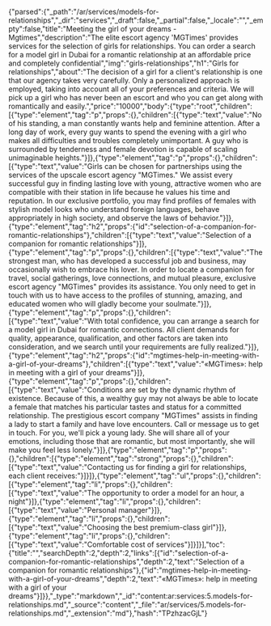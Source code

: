 {"parsed":{"_path":"/ar/services/models-for-relationships","_dir":"services","_draft":false,"_partial":false,"_locale":"","_empty":false,"title":"Meeting the girl of your dreams - Mgtimes","description":"The elite escort agency 'MGTimes' provides services for the selection of girls for relationships. You can order a search for a model girl in Dubai for a romantic relationship at an affordable price and completely confidential","img":"girls-relationships","h1":"Girls for relationships","about":"The decision of a girl for a client's relationship is one that our agency takes very carefully. Only a personalized approach is employed, taking into account all of your preferences and criteria. We will pick up a girl who has never been an escort and who you can get along with romantically and easily.","price":"10000","body":{"type":"root","children":[{"type":"element","tag":"p","props":{},"children":[{"type":"text","value":"No of his standing, a man constantly wants help and feminine attention. After a long day of work, every guy wants to spend the evening with a girl who makes all difficulties and troubles completely unimportant. A guy who is surrounded by tenderness and female devotion is capable of scaling unimaginable heights."}]},{"type":"element","tag":"p","props":{},"children":[{"type":"text","value":"Girls can be chosen for partnerships using the services of the upscale escort agency \"MGTimes.\" We assist every successful guy in finding lasting love with young, attractive women who are compatible with their station in life because he values his time and reputation. In our exclusive portfolio, you may find profiles of females with stylish model looks who understand foreign languages, behave appropriately in high society, and observe the laws of behavior."}]},{"type":"element","tag":"h2","props":{"id":"selection-of-a-companion-for-romantic-relationships"},"children":[{"type":"text","value":"Selection of a companion for romantic relationships"}]},{"type":"element","tag":"p","props":{},"children":[{"type":"text","value":"The strongest man, who has developed a successful job and business, may occasionally wish to embrace his lover. In order to locate a companion for travel, social gatherings, love connections, and mutual pleasure, exclusive escort agency \"MGTimes\" provides its assistance. You only need to get in touch with us to have access to the profiles of stunning, amazing, and educated women who will gladly become your soulmate."}]},{"type":"element","tag":"p","props":{},"children":[{"type":"text","value":"With total confidence, you can arrange a search for a model girl in Dubai for romantic connections. All client demands for quality, appearance, qualification, and other factors are taken into consideration, and we search until your requirements are fully realized."}]},{"type":"element","tag":"h2","props":{"id":"mgtimes-help-in-meeting-with-a-girl-of-your-dreams"},"children":[{"type":"text","value":"«MGTimes»: help in meeting with a girl of your dreams"}]},{"type":"element","tag":"p","props":{},"children":[{"type":"text","value":"Conditions are set by the dynamic rhythm of existence. Because of this, a wealthy guy may not always be able to locate a female that matches his particular tastes and status for a committed relationship. The prestigious escort company \"MGTimes\" assists in finding a lady to start a family and have love encounters. Call or message us to get in touch. For you, we'll pick a young lady. She will share all of your emotions, including those that are romantic, but most importantly, she will make you feel less lonely."}]},{"type":"element","tag":"p","props":{},"children":[{"type":"element","tag":"strong","props":{},"children":[{"type":"text","value":"Contacting us for finding a girl for relationships, each client receives:"}]}]},{"type":"element","tag":"ul","props":{},"children":[{"type":"element","tag":"li","props":{},"children":[{"type":"text","value":"The opportunity to order a model for an hour, a night"}]},{"type":"element","tag":"li","props":{},"children":[{"type":"text","value":"Personal manager"}]},{"type":"element","tag":"li","props":{},"children":[{"type":"text","value":"Choosing the best premium-class girl"}]},{"type":"element","tag":"li","props":{},"children":[{"type":"text","value":"Comfortable cost of services"}]}]}],"toc":{"title":"","searchDepth":2,"depth":2,"links":[{"id":"selection-of-a-companion-for-romantic-relationships","depth":2,"text":"Selection of a companion for romantic relationships"},{"id":"mgtimes-help-in-meeting-with-a-girl-of-your-dreams","depth":2,"text":"«MGTimes»: help in meeting with a girl of your dreams"}]}},"_type":"markdown","_id":"content:ar:services:5.models-for-relationships.md","_source":"content","_file":"ar/services/5.models-for-relationships.md","_extension":"md"},"hash":"TPzhzacGjL"}